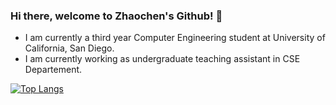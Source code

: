 ### Hi there, welcome to Zhaochen's Github! 👋

<!--
**ZhaochenZhu/ZhaochenZhu** is a ✨ _special_ ✨ repository because its `README.md` (this file) appears on your GitHub profile.

Here are some ideas to get you started:
-->
- I am currently a third year Computer Engineering student at University of California, San Diego. 
- I am currently working as undergraduate teaching assistant in CSE Departement.

[![Top Langs](https://github-readme-stats.vercel.app/api/top-langs/?username=ZhaochenZhu)](https://github.com/ZhaochenZhu/github-readme-stats)
